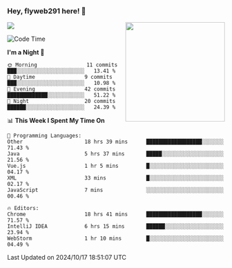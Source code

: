 ### Hey, flyweb291 here! 👋

![](https://metrics.lecoq.io/cherry291?template=classic&config.timezone=Asia%2FShanghai)
<img align='right' src="https://media.giphy.com/media/M9gbBd9nbDrOTu1Mqx/giphy.gif" width="230">
<!-- ![](https://github-readme-stats-ouuan.vercel.app/api?username=flyweb291&theme=dark&show_icons=true) -->

<!--START_SECTION:waka-->
![Code Time](http://img.shields.io/badge/Code%20Time-432%20hrs%2031%20mins-blue)

**I'm a Night 🦉** 

```text
🌞 Morning                11 commits          ███░░░░░░░░░░░░░░░░░░░░░░   13.41 % 
🌆 Daytime                9 commits           ███░░░░░░░░░░░░░░░░░░░░░░   10.98 % 
🌃 Evening                42 commits          █████████████░░░░░░░░░░░░   51.22 % 
🌙 Night                  20 commits          ██████░░░░░░░░░░░░░░░░░░░   24.39 % 
```


📊 **This Week I Spent My Time On** 

```text
💬 Programming Languages: 
Other                    18 hrs 39 mins      ██████████████████░░░░░░░   71.43 % 
Java                     5 hrs 37 mins       █████░░░░░░░░░░░░░░░░░░░░   21.56 % 
Vue.js                   1 hr 5 mins         █░░░░░░░░░░░░░░░░░░░░░░░░   04.17 % 
XML                      33 mins             █░░░░░░░░░░░░░░░░░░░░░░░░   02.17 % 
JavaScript               7 mins              ░░░░░░░░░░░░░░░░░░░░░░░░░   00.46 % 

🔥 Editors: 
Chrome                   18 hrs 41 mins      ██████████████████░░░░░░░   71.57 % 
IntelliJ IDEA            6 hrs 15 mins       ██████░░░░░░░░░░░░░░░░░░░   23.94 % 
WebStorm                 1 hr 10 mins        █░░░░░░░░░░░░░░░░░░░░░░░░   04.49 % 
```


 Last Updated on 2024/10/17 18:51:07 UTC
<!--END_SECTION:waka-->

<!--
**flyweb291/数字游牧人** is a ✨ _special_ ✨ repository because its `README.md` (this file) appears on your GitHub profile.

Here are some ideas to get you started:

- 🔭 I’m currently working on ...
- 🌱 I’m currently learning ...
- 👯 I’m looking to collaborate on ...
- 🤔 I’m looking for help with ...
- 💬 Ask me about ...
- 📫 How to reach me: ...
- 😄 Pronouns: ...
- ⚡ Fun fact: ...
-->
